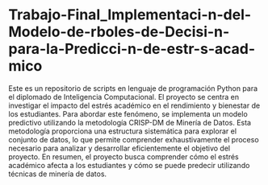 # Trabajo-Final_Implementaci-n-del-Modelo-de-rboles-de-Decisi-n-para-la-Predicci-n-de-estr-s-acad-mico
Este es un repositorio de scripts en lenguaje de programación Python para el diplomado de Inteligencia Computacional.
El proyecto se centra en investigar el impacto del estrés académico en el rendimiento y bienestar de los estudiantes. Para abordar este fenómeno, se implementa un modelo predictivo utilizando la metodología CRISP-DM de Minería de Datos. Esta metodología proporciona una estructura sistemática para explorar el conjunto de datos, lo que permite comprender exhaustivamente el proceso necesario para analizar y desarrollar eficientemente el objetivo del proyecto. En resumen, el proyecto busca comprender cómo el estrés académico afecta a los estudiantes y cómo se puede predecir utilizando técnicas de minería de datos.
